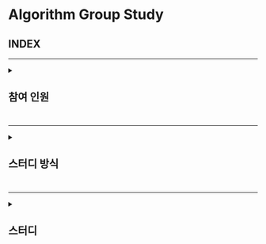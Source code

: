 # Algorithm Group Study

## INDEX

---

<details>
<summary> <h2> 참여 인원 <h2> </summary>
<div markdown="1">

 이원일, 조홍준, 강보성, 김나연

</div>
</details>

---

<details>
<summary> <h2> 스터디 방식 <h2> </summary>
<div markdown="1">
  - 횟수 : 약 주 1회(수요일)

- 알고리즘 이론 학습 후 코딩 연습
- 관련 문제 과제 및 코드 리뷰
- 스터디 전날 코드별로 질문 남기기
- 필수사항 !
  - 주석
  - 폴더 형식
      /071W/
    
          SWEA문제번호/
              README.md
              문제번호_영문이름.py

</div>
</details>

---

<details>
<summary> <h2> 스터디 <h2> </summary>
<div markdown="1">

  2022.07.22 <1주차 스터디>  
    - SWEA 1979 '어디에 단어가 들어갈 수 있을까'
     - 알고리즘 핵심 개념 : 
       1. 연속된 수 뽑아내기
       2. 대각 대칭 사용해서 행과 열을 바꾸기

    - SWEA 1859 '백만장자 프로젝트'
     1. 최대 이득이라는 개념에 따른 접근 방법
     2. 방대한 Input 값에 따른 메모리 사용 최소화
     3. 함수 사용이 늘면 연산 수가 늘어남에 따라 계산시간이 늘어난다.

  2022.08.16 <3주차 스터디>  

   - KMP알고리즘 복습
    - 알고리즘 핵심 개념 : 
      1. 패턴이 접두 문자부터 중복이 있을 때 lps 테이블을 만들어 
      2. 대각 대칭 사용해서 행과 열을 바꾸기
  
  2022.08.28 <4주차 스터디>  

   - IM시험 준비(기출문제 풀이)
    - 이차원 배열, 인덱싱 관련 문제 
  
  2022.08.31 <5주차 스터디>  
   - BFS 이론 발표
   - DFS 문제리뷰
    - SWEA 1716 - 완전탐색을 통한 최소 연결 거리 계산

  2022.09.08 <6주차 스터디>  
   - 재귀함수 이론 발표
   - BFS 문제리뷰
    - BOJ 14502 - BFS와 백트랙킹, 조합 활용한 솔루션 찾기/묘수: 1 주변에 놓도록 조건을 걸면 케이스가 줄어든다 !
    - BOJ 6118 - BFS의 정석 문제 / 데이터를 리스트와 딕셔너리 형태로 저장하는 차이
  
  2022.08.31 <7주차 스터디>  
   - BFS 이론 발표
   - DFS 문제리뷰
    - SWEA 1716 - 완전탐색을 통한 최소 연결 거리 계산

  2022.09.15 <8주차 스터디>  
   - 문제리뷰
     - BOJ 15486 _ DP _ 작은 단계에서부터 최대값을 구해서 현재의 최댓값을 구하는데 사용/ 미래의 dp값을 미리 저장하고 비교하면서 업데이트
     - BOJ 11052 _ DP _ 상동
     - SWEA 2477 _ 구현 : 문제의 제약조건 및 업무 알고리즘에 따라 구현
  
  2022.09.21 <9주차 스터디>
  - DP 문제 리뷰
    - BOJ_2502
    - BOJ_2193
    - SWEA 5256
  - 백트래킹 발표

  2022.09.28 <10주차 스터디>
  -  문제 리뷰
     - BOJ_1759 : dfs + backtracking 문제. 추가 조건에 따른 출력 제한.
     - BOJ_9663 : N-Queen 문제. 대각 처리 조건 abs(arr[i] - arr[j]) == abs(i - j)
     - SWEA_1247 : 최적 경로 문제. 고객 방문순서를 다 구하고 처리하는 방법. 방문순서를 구하는 과정과 구했을 때마다 처리하는 방법
  - 우선순위 큐 발표

</div>
</details>
